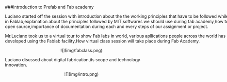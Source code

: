 ###Introduction to Prefab and Fab academy
<div style ="width:800px;">

Luciano started off the session with introduction about the the working principles that have to be followed while working in Fablab,explanation about the principles followed by MIT,softwares we should use during fab academy,how to use open source,importance of documentation during each and every steps of our assignment or project.

Mr.Luciano took us to a virtual tour to show Fab labs in world, various apllications people across the world has developed using the Fablab facility,How virtual class session will take place during Fab Academy.

</div>

<center>![](img/fabclass.png)</center>

Luciano disussed about digital fabrication,its scope and technology innovation. 

<center>![](img/intro.png)</center>


